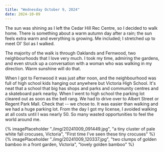```yaml
---
title: "Wednesday October 9, 2024"
date: 2024-10-09
---
```


The sun was shining as I left the Cedar Hill Rec Centre, so I decided to walk home.  There is something about a warm autumn day after a rain; the sun feels extra warm and everything is growing.  Me included; I stretched up to meet Ol' Sol as I walked.  

The majority of the walk is through Oaklands and Fernwood, two neighbourhoods that I love very much.  I took my time, admiring the gardens, and even struck up a conversation with a woman who was walking in my direction.  Warm sunshine will do that.

When I got to Fernwood it was just after noon, and the neighbourhood was full of high school kids hanging out anywhere but Victoria High School.  It's neat that a school that big has shops and parks and community centres and a skateboard park nearby.  When I went to high school the parking lot cleared out as soon as the bell rang.  We had to drive over to Albert Street or Regent Park Mall.  Check that -- we chose to.  It was easier than walking and we had a huge parking lot.  From the day I got my license, I avoided walking at all costs until I was nearly 50.  So many wasted opportunities to feel the world around me.

{% imagePlaceholder "./img/20241009_091449.jpg", "a tiny cluster of pale white fall crocuses, Victoria", "First time I've seen these tiny crocuses" %}
{% imagePlaceholder "./img/20241009_120337.jpg", "two clumps of golden bamboo in a front garden, Victoria", "lovely golden bamboo" %}